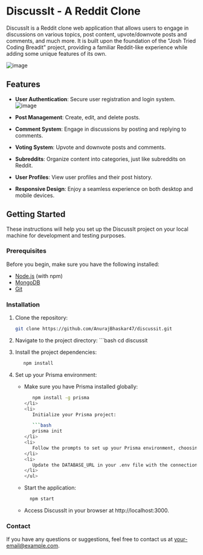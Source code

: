 # DiscussIt - A Reddit Clone

DiscussIt is a Reddit clone web application that allows users to engage in discussions on various topics, post content, upvote/downvote posts and comments, and much more. It is built upon the foundation of the "Josh Tried Coding Breadit" project, providing a familiar Reddit-like experience while adding some unique features of its own.

![image](https://github.com/AnurajBhaskar47/DiscussIt/assets/97795939/17875f62-3bee-45a4-b68c-f206cd6a2a43)


## Features

- **User Authentication**: Secure user registration and login system.
        ![image](https://github.com/AnurajBhaskar47/DiscussIt/assets/97795939/c14952d7-65b3-4bda-b847-5bb2ee9cd4d3)

- **Post Management**: Create, edit, and delete posts.
        
- **Comment System**: Engage in discussions by posting and replying to comments.
- **Voting System**: Upvote and downvote posts and comments.
- **Subreddits**: Organize content into categories, just like subreddits on Reddit.
- **User Profiles**: View user profiles and their post history.
- **Responsive Design**: Enjoy a seamless experience on both desktop and mobile devices.

## Getting Started

These instructions will help you set up the DiscussIt project on your local machine for development and testing purposes.

### Prerequisites

Before you begin, make sure you have the following installed:

- [Node.js](https://nodejs.org/) (with npm)
- [MongoDB](https://www.mongodb.com/)
- [Git](https://git-scm.com/)

### Installation

1. Clone the repository:

   ```bash
   git clone https://github.com/AnurajBhaskar47/discussit.git

2. Navigate to the project directory:
       ```bash
      cd discussit
3. Install the project dependencies:
    ```bash
       npm install
4. Set up your Prisma environment:
   <ul>
      <li>
         Make sure you have Prisma installed globally:

      ```bash
         npm install -g prisma
      </li>
      <li>
         Initialize your Prisma project:

         ```bash
         prisma init
      </li>
      <li>
         Follow the prompts to set up your Prisma environment, choosing the appropriate database (e.g., PostgreSQL, MySQL, SQLite).
      </li>
      <li>
         Update the DATABASE_URL in your .env file with the connection URL generated by Prisma.
      </li>
   </ul>
6. Start the application:
   ```bash
     npm start
7. Access DiscussIt in your browser at http://localhost:3000.

### Contact
If you have any questions or suggestions, feel free to contact us at your-email@example.com.
